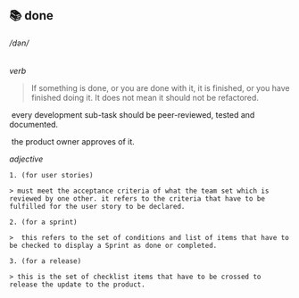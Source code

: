 ## :books: done

###### /dən/

*verb*

> If something is done, or you are done with it, it is finished, or you have finished doing it. It does not mean it should not be refactored. 

​	every development sub-task should be peer-reviewed, tested and documented.

​	the product owner approves of it.

*adjective*

	1. (for user stories)

    > must meet the acceptance criteria of what the team set which is reviewed by one other. it refers to the criteria that have to be fulfilled for the user story to be declared. 

	2. (for a sprint)

    >  this refers to the set of conditions and list of items that have to be checked to display a Sprint as done or completed. 

	3. (for a release)

    > this is the set of checklist items that have to be crossed to release the update to the product.